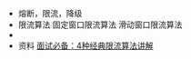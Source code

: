 - 熔断，限流，降级
- 限流算法
  固定窗口限流算法
  滑动窗口限流算法
-
- 资料
  [面试必备：4种经典限流算法讲解](https://z.itpub.net/article/detail/B049B6F216829EDD0827E97BC1AA9100)